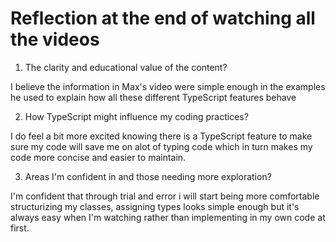 # Reflection at the end of watching all the videos

1. The clarity and educational value of the content?

I believe the information in Max's video were simple enough in the examples he used to explain how all these different TypeScript features behave

2. How TypeScript might influence my coding practices?

I do feel a bit more excited knowing there is a TypeScript feature to make sure my code will save me on alot of typing code which in turn makes my code more concise and easier to maintain.

3. Areas I'm confident in and those needing more exploration?

I'm confident that through trial and error i will start being more comfortable structurizing my classes, assigning types looks simple enough but it's always easy when I'm watching rather than implementing in my own code at first.
